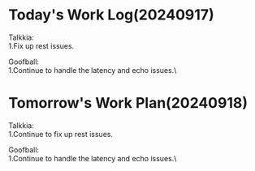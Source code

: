 # Today's Work Log(20240917)
Talkkia:\
1.Fix up rest issues.

Goofball:\
1.Continue to handle the latency and echo issues.\
# Tomorrow's Work Plan(20240918)
Talkkia:\
1.Continue to fix up rest issues.

Goofball:\
1.Continue to handle the latency and echo issues.\